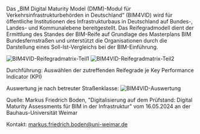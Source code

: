 Das „BIM Digital Maturity Model (DMM)-Modul für Verkehrsinfrastrukturbehörden in Deutschland“ (BIM4VID) wird für öffentliche Institutionen des Infrastrukturbaus in Deutschland auf Bundes-, Landes- und Kommunalebene bereitgestellt. Das Reifegradmodell dient der Ermittlung des Standes der BIM-Reife auf Grundlage des Masterplans BIM Bundesfernstraßen und unterstützt die Organisationen durch die Darstellung eines Soll-Ist-Vergleichs bei der BIM-Einführung.

![BIM4VID-Reifegradmatrix-Teil1](https://github.com/MarkusFrBoden/masterproject-BIM4VID-Reifegradmatrix/assets/115617426/9ec5651a-778b-4823-891f-46377d7787fc)
![BIM4VID-Reifegradmatrix-Teil2](https://github.com/MarkusFrBoden/masterproject-BIM4VID-Reifegradmatrix/assets/115617426/d1f3d49c-dcc5-4b75-963b-049675c4ebd6)

Durchführung: Auswählen der zutreffenden Reifegrade je Key Performance Indicator (KPI)

Auswertung je nach betreuter Straßenklasse:
![BIM4VID-Auswertung](https://github.com/MarkusFrBoden/masterproject-BIM4VID-Reifegradmatrix/assets/115617426/5e40296b-6f2d-459c-8846-56b8a586869f)

Quelle: Markus Friedrich Boden, "Digitalisierung auf dem Prüfstand: Digital Maturity Assessments für BIM in der Infrastruktur" vom 16.05.2024 an der Bauhaus-Universität Weimar

Kontakt: markus.friedrich.boden@uni-weimar.de
